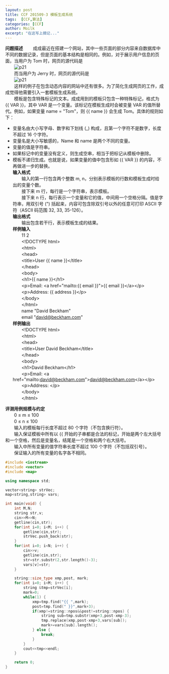 ```yaml
---
layout: post
title: CCF 201509-3 模板生成系统
tags:  [CCF,算法]
categories: [CCF]
author: Moilk
excerpt: "在这写上摘记..."
---
```


**问题描述**
　　成成最近在搭建一个网站，其中一些页面的部分内容来自数据库中不同的数据记录，但是页面的基本结构是相同的。例如，对于展示用户信息的页面，当用户为 Tom 时，网页的源代码是  
　　![p21]({{site.baseurl}}/assets/images/ccf/p21.png)  
　　而当用户为 Jerry 时，网页的源代码是  
　　![p21]({{site.baseurl}}/assets/images/ccf/p21.png)  
　　这样的例子在包含动态内容的网站中还有很多。为了简化生成网页的工作，成成觉得他需要引入一套模板生成系统。  
　　模板是包含特殊标记的文本。成成用到的模板只包含一种特殊标记，格式为 \{\{ VAR \}\}，其中 VAR 是一个变量。该标记在模板生成时会被变量 VAR 的值所替代。例如，如果变量 name = "Tom"，则 \{\{ name \}\} 会生成 Tom。具体的规则如下：  

* 变量名由大小写字母、数字和下划线 (_) 构成，且第一个字符不是数字，长度不超过 16 个字符。  
* 变量名是大小写敏感的，Name 和 name 是两个不同的变量。  
* 变量的值是字符串。  
* 如果标记中的变量没有定义，则生成空串，相当于把标记从模板中删除。  
* 模板不递归生成。也就是说，如果变量的值中包含形如 \{\{ VAR \}\} 的内容，不再做进一步的替换。  
**输入格式**  
　　输入的第一行包含两个整数 m, n，分别表示模板的行数和模板生成时给出的变量个数。  
　　接下来 m 行，每行是一个字符串，表示模板。  
　　接下来 n 行，每行表示一个变量和它的值，中间用一个空格分隔。值是字符串，用双引号 (") 括起来，内容可包含除双引号以外的任意可打印 ASCII 字符（ASCII 码范围 32, 33, 35-126）。  
**输出格式**  
　　输出包含若干行，表示模板生成的结果。  
**样例输入**  
　　11 2  
　　&lt;!DOCTYPE html>  
　　&lt;html>  
　　&lt;head>  
　　&lt;title>User \{\{ name \}\}&lt;/title>  
　　&lt;/head>  
　　&lt;body>  
　　&lt;h1>\{\{ name \}\}&lt;/h1>  
　　&lt;p>Email: &lt;a href="mailto:\{\{ email \}\}">\{\{ email \}\}&lt;/a>&lt;/p>  
　　&lt;p>Address: \{\{ address \}\}&lt;/p>  
　　&lt;/body>  
　　&lt;/html>  
　　name "David Beckham"  
　　email "david@beckham.com"  
**样例输出**  
　　&lt;!DOCTYPE html>  
　　&lt;html>  
　　&lt;head>  
　　&lt;title>User David Beckham&lt;/title>  
　　&lt;/head>  
　　&lt;body>  
　　&lt;h1>David Beckham&lt;/h1>  
　　&lt;p>Email: &lt;a href="mailto:david@beckham.com">david@beckham.com&lt;/a>&lt;/p>  
　　&lt;p>Address: &lt;/p>  
　　&lt;/body>  
　　&lt;/html>  

**评测用例规模与约定**  
　　0 ≤ m ≤ 100  
　　0 ≤ n ≤ 100  
　　输入的模板每行长度不超过 80 个字符（不包含换行符）。  
　　输入保证模板中所有以 \{\{ 开始的子串都是合法的标记，开始是两个左大括号和一个空格，然后是变量名，结尾是一个空格和两个右大括号。  
　　输入中所有变量的值字符串长度不超过 100 个字符（不包括双引号）。  
　　保证输入的所有变量的名字各不相同。  

```cpp
#include <iostream>
#include <vector>
#include <map>

using namespace std;

vector<string> strVec;
map<string,string> vars;

int main(void) {
	int M,N;
	string str,v;
	cin>>M>>N;
	getline(cin,str);
	for(int i=0; i<M; i++) {
		getline(cin,str);
		strVec.push_back(str);
	}
	for(int i=0; i<N; i++) {
		cin>>v;
		getline(cin,str);
		str=str.substr(2,str.length()-3);
		vars[v]=str;
	}

	string::size_type xmp,post, mark;
	for(int i=0; i<M; i++) {
		string &tmp=strVec[i];
		mark=0;
		while(1) {
			xmp=tmp.find("{{ ",mark);
			post=tmp.find(" }}",mark+3);
			if(xmp!=string::npos&&post!=string::npos) {
				string sub=tmp.substr(xmp+3,post-xmp-3);
				tmp.replace(xmp,post-xmp+3,vars[sub]);
				mark+=vars[sub].length();
			} else {
				break;
			}
		}
		cout<<tmp<<endl;
	}

	return 0;
}
```